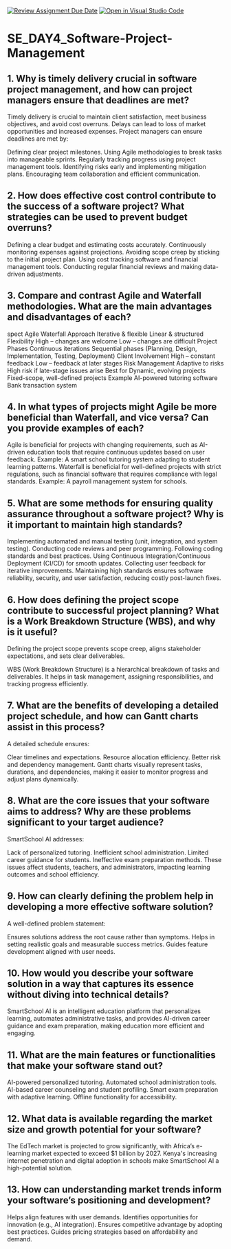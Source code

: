 [![Review Assignment Due Date](https://classroom.github.com/assets/deadline-readme-button-22041afd0340ce965d47ae6ef1cefeee28c7c493a6346c4f15d667ab976d596c.svg)](https://classroom.github.com/a/9pw6JKcu)
[![Open in Visual Studio Code](https://classroom.github.com/assets/open-in-vscode-2e0aaae1b6195c2367325f4f02e2d04e9abb55f0b24a779b69b11b9e10269abc.svg)](https://classroom.github.com/online_ide?assignment_repo_id=18626917&assignment_repo_type=AssignmentRepo)
# SE_DAY4_Software-Project-Management
## 1. Why is timely delivery crucial in software project management, and how can project managers ensure that deadlines are met?

Timely delivery is crucial to maintain client satisfaction, meet business objectives, and avoid cost overruns. Delays can lead to loss of market opportunities and increased expenses. Project managers can ensure deadlines are met by:

Defining clear project milestones.
Using Agile methodologies to break tasks into manageable sprints.
Regularly tracking progress using project management tools.
Identifying risks early and implementing mitigation plans.
Encouraging team collaboration and efficient communication.

## 2. How does effective cost control contribute to the success of a software project? What strategies can be used to prevent budget overruns?

Defining a clear budget and estimating costs accurately.
Continuously monitoring expenses against projections.
Avoiding scope creep by sticking to the initial project plan.
Using cost tracking software and financial management tools.
Conducting regular financial reviews and making data-driven adjustments.

## 3. Compare and contrast Agile and Waterfall methodologies. What are the main advantages and disadvantages of each?

spect	Agile	Waterfall
Approach	Iterative & flexible	Linear & structured
Flexibility	High – changes are welcome	Low – changes are difficult
Project Phases	Continuous iterations	Sequential phases (Planning, Design, Implementation, Testing, Deployment)
Client Involvement	High – constant feedback	Low – feedback at later stages
Risk Management	Adaptive to risks	High risk if late-stage issues arise
Best for	Dynamic, evolving projects	Fixed-scope, well-defined projects
Example	AI-powered tutoring software	Bank transaction system

## 4. In what types of projects might Agile be more beneficial than Waterfall, and vice versa? Can you provide examples of each?

Agile is beneficial for projects with changing requirements, such as AI-driven education tools that require continuous updates based on user feedback. Example: A smart school tutoring system adapting to student learning patterns.
Waterfall is beneficial for well-defined projects with strict regulations, such as financial software that requires compliance with legal standards. Example: A payroll management system for schools.

## 5. What are some methods for ensuring quality assurance throughout a software project? Why is it important to maintain high standards?

Implementing automated and manual testing (unit, integration, and system testing).
Conducting code reviews and peer programming.
Following coding standards and best practices.
Using Continuous Integration/Continuous Deployment (CI/CD) for smooth updates.
Collecting user feedback for iterative improvements.
Maintaining high standards ensures software reliability, security, and user satisfaction, reducing costly post-launch fixes.

## 6. How does defining the project scope contribute to successful project planning? What is a Work Breakdown Structure (WBS), and why is it useful?

Defining the project scope prevents scope creep, aligns stakeholder expectations, and sets clear deliverables.

WBS (Work Breakdown Structure) is a hierarchical breakdown of tasks and deliverables.
It helps in task management, assigning responsibilities, and tracking progress efficiently.

## 7. What are the benefits of developing a detailed project schedule, and how can Gantt charts assist in this process?

A detailed schedule ensures:

Clear timelines and expectations.
Resource allocation efficiency.
Better risk and dependency management.
Gantt charts visually represent tasks, durations, and dependencies, making it easier to monitor progress and adjust plans dynamically.

## 8. What are the core issues that your software aims to address? Why are these problems significant to your target audience?

SmartSchool AI addresses:

Lack of personalized tutoring.
Inefficient school administration.
Limited career guidance for students.
Ineffective exam preparation methods.
These issues affect students, teachers, and administrators, impacting learning outcomes and school efficiency.

## 9. How can clearly defining the problem help in developing a more effective software solution?

A well-defined problem statement:

Ensures solutions address the root cause rather than symptoms.
Helps in setting realistic goals and measurable success metrics.
Guides feature development aligned with user needs.

## 10. How would you describe your software solution in a way that captures its essence without diving into technical details?

SmartSchool AI is an intelligent education platform that personalizes learning, automates administrative tasks, and provides AI-driven career guidance and exam preparation, making education more efficient and engaging.

## 11. What are the main features or functionalities that make your software stand out?

AI-powered personalized tutoring.
Automated school administration tools.
AI-based career counseling and student profiling.
Smart exam preparation with adaptive learning.
Offline functionality for accessibility.

## 12. What data is available regarding the market size and growth potential for your software?

The EdTech market is projected to grow significantly, with Africa’s e-learning market expected to exceed $1 billion by 2027. Kenya's increasing internet penetration and digital adoption in schools make SmartSchool AI a high-potential solution.

## 13. How can understanding market trends inform your software’s positioning and development?
Helps align features with user demands.
Identifies opportunities for innovation (e.g., AI integration).
Ensures competitive advantage by adopting best practices.
Guides pricing strategies based on affordability and demand.